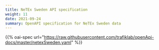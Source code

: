 ```yaml
---
title: NeTEx Sweden API specification
weight: 11
date: 2021-09-24
summary: OpenAPI specification for NeTEx Sweden data
---
```

{{% oai-spec url="https://raw.githubusercontent.com/trafiklab/openApi-docs/master/netexSweden.yaml" %}}